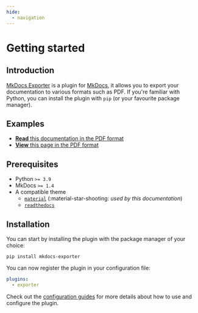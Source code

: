 ```yaml
---
hide:
  - navigation
---
```


# Getting started

## Introduction

[MkDocs Exporter](/) is a plugin for [MkDocs](https://www.mkdocs.org/), it allows you to export your documentation to various formats such as PDF. If you're familiar with Python, you can install the plugin with `pip` (or your favourite package manager).

## Examples

- [__Read__ this documentation in the PDF format](./combined.pdf)
- [__View__ this page in the PDF format](./index.pdf)

## Prerequisites

- Python `>= 3.9`
- MkDocs `>= 1.4`
- A compatible theme
  - [`material`](https://github.com/squidfunk/mkdocs-material) (:material-star-shooting: *used by this documentation*)
  - [`readthedocs`](https://www.mkdocs.org/user-guide/choosing-your-theme/#readthedocs)

## Installation

You can start by installing the plugin with the package manager of your choice:

```
pip install mkdocs-exporter
```

You can now register the plugin in your configuration file:

```yaml
plugins:
  - exporter
```

Check out the [configuration guides](configuration/generating-pdf-documents) for more details about how to use and configure the plugin.

